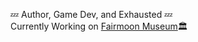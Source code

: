 💤 Author, Game Dev, and Exhausted 💤  
Currently Working on [Fairmoon Museum](https://twitter.com/FairmoonMuseum)🏛️

<!--
Here are some ideas to get you started:

- 🔭 I’m currently working on ...
- 🌱 I’m currently learning ...
- 🤔 I’m looking for help with ...
- 💬 Ask me about ...
- 📫 How to reach me: ...
- ⚡ Fun fact: ...
-->
